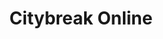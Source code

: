 ---
title: Citybreak Online

language_tabs:
  - shell
  - javascript

toc_footers:
  - <a href='http://help.citybreak.com/'>Citybreak Support</a> 
  - <a href='https://github.com/tripit/slate'>Documentation Powered by Slate</a>

includes:
  - intro
  - auth
  - https
  - linkingapi
  - widgets
  - bookingtracking
  - templatepage
  - cssclasses
  

search: true
---